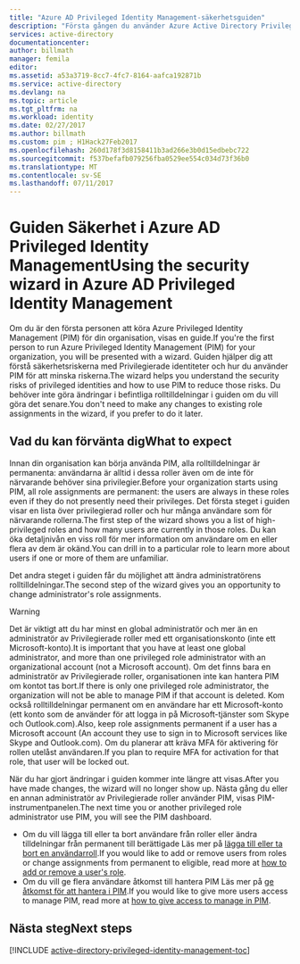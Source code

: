 ```yaml
---
title: "Azure AD Privileged Identity Management-säkerhetsguiden"
description: "Första gången du använder Azure Active Directory Privileged Identity Management-tillägg visas med en säkerhetsguiden. Den här artikeln beskriver stegen för att med hjälp av guiden."
services: active-directory
documentationcenter: 
author: billmath
manager: femila
editor: 
ms.assetid: a53a3719-8cc7-4fc7-8164-aafca192871b
ms.service: active-directory
ms.devlang: na
ms.topic: article
ms.tgt_pltfrm: na
ms.workload: identity
ms.date: 02/27/2017
ms.author: billmath
ms.custom: pim ; H1Hack27Feb2017
ms.openlocfilehash: 260d178f3d8158411b3ad266e3b0d15edbebc722
ms.sourcegitcommit: f537befafb079256fba0529ee554c034d73f36b0
ms.translationtype: MT
ms.contentlocale: sv-SE
ms.lasthandoff: 07/11/2017
---
```

# <a name="using-the-security-wizard-in-azure-ad-privileged-identity-management"></a><span data-ttu-id="c628b-104">Guiden Säkerhet i Azure AD Privileged Identity Management</span><span class="sxs-lookup"><span data-stu-id="c628b-104">Using the security wizard in Azure AD Privileged Identity Management</span></span> 
<span data-ttu-id="c628b-105">Om du är den första personen att köra Azure Privileged Identity Management (PIM) för din organisation, visas en guide.</span><span class="sxs-lookup"><span data-stu-id="c628b-105">If you're the first person to run Azure Privileged Identity Management (PIM) for your organization, you will be presented with a wizard.</span></span> <span data-ttu-id="c628b-106">Guiden hjälper dig att förstå säkerhetsriskerna med Privilegierade identiteter och hur du använder PIM för att minska riskerna.</span><span class="sxs-lookup"><span data-stu-id="c628b-106">The wizard helps you understand the security risks of privileged identities and how to use PIM to reduce those risks.</span></span> <span data-ttu-id="c628b-107">Du behöver inte göra ändringar i befintliga rolltilldelningar i guiden om du vill göra det senare.</span><span class="sxs-lookup"><span data-stu-id="c628b-107">You don't need to make any changes to existing role assignments in the wizard, if you prefer to do it later.</span></span>

## <a name="what-to-expect"></a><span data-ttu-id="c628b-108">Vad du kan förvänta dig</span><span class="sxs-lookup"><span data-stu-id="c628b-108">What to expect</span></span>
<span data-ttu-id="c628b-109">Innan din organisation kan börja använda PIM, alla rolltilldelningar är permanenta: användarna är alltid i dessa roller även om de inte för närvarande behöver sina privilegier.</span><span class="sxs-lookup"><span data-stu-id="c628b-109">Before your organization starts using PIM, all role assignments are permanent: the users are always in these roles even if they do not presently need their privileges.</span></span>  <span data-ttu-id="c628b-110">Det första steget i guiden visar en lista över privilegierad roller och hur många användare som för närvarande rollerna.</span><span class="sxs-lookup"><span data-stu-id="c628b-110">The first step of the wizard shows you a list of high-privileged roles and how many users are currently in those roles.</span></span> <span data-ttu-id="c628b-111">Du kan öka detaljnivån en viss roll för mer information om användare om en eller flera av dem är okänd.</span><span class="sxs-lookup"><span data-stu-id="c628b-111">You can drill in to a particular role to learn more about users if one or more of them are unfamiliar.</span></span>

<span data-ttu-id="c628b-112">Det andra steget i guiden får du möjlighet att ändra administratörens rolltilldelningar.</span><span class="sxs-lookup"><span data-stu-id="c628b-112">The second step of the wizard gives you an opportunity to change administrator's role assignments.</span></span>  

> [!WARNING]
> <span data-ttu-id="c628b-113">Det är viktigt att du har minst en global administratör och mer än en administratör av Privilegierade roller med ett organisationskonto (inte ett Microsoft-konto).</span><span class="sxs-lookup"><span data-stu-id="c628b-113">It is important that you have at least one global administrator, and more than one privileged role administrator with an organizational account (not a Microsoft account).</span></span> <span data-ttu-id="c628b-114">Om det finns bara en administratör av Privilegierade roller, organisationen inte kan hantera PIM om kontot tas bort.</span><span class="sxs-lookup"><span data-stu-id="c628b-114">If there is only one privileged role administrator, the organization will not be able to manage PIM if that account is deleted.</span></span>
> <span data-ttu-id="c628b-115">Kom också rolltilldelningar permanent om en användare har ett Microsoft-konto (ett konto som de använder för att logga in på Microsoft-tjänster som Skype och Outlook.com).</span><span class="sxs-lookup"><span data-stu-id="c628b-115">Also, keep role assignments permanent if a user has a Microsoft account (An account they use to sign in to Microsoft services like Skype and Outlook.com).</span></span> <span data-ttu-id="c628b-116">Om du planerar att kräva MFA för aktivering för rollen utelåst användaren.</span><span class="sxs-lookup"><span data-stu-id="c628b-116">If you plan to require MFA for activation for that role, that user will be locked out.</span></span>
> 
> 

<span data-ttu-id="c628b-117">När du har gjort ändringar i guiden kommer inte längre att visas.</span><span class="sxs-lookup"><span data-stu-id="c628b-117">After you have made changes, the wizard will no longer show up.</span></span> <span data-ttu-id="c628b-118">Nästa gång du eller en annan administratör av Privilegierade roller använder PIM, visas PIM-instrumentpanelen.</span><span class="sxs-lookup"><span data-stu-id="c628b-118">The next time you or another privileged role administrator use PIM, you will see the PIM dashboard.</span></span>  

* <span data-ttu-id="c628b-119">Om du vill lägga till eller ta bort användare från roller eller ändra tilldelningar från permanent till berättigade Läs mer på [lägga till eller ta bort en användarroll](active-directory-privileged-identity-management-how-to-add-role-to-user.md).</span><span class="sxs-lookup"><span data-stu-id="c628b-119">If you would like to add or remove users from roles or change assignments from permanent to eligible, read more at [how to add or remove a user's role](active-directory-privileged-identity-management-how-to-add-role-to-user.md).</span></span>
* <span data-ttu-id="c628b-120">Om du vill ge flera användare åtkomst till hantera PIM Läs mer på [ge åtkomst för att hantera i PIM](active-directory-privileged-identity-management-how-to-give-access-to-pim.md).</span><span class="sxs-lookup"><span data-stu-id="c628b-120">If you would like to give more users access to manage PIM, read more at [how to give access to manage in PIM](active-directory-privileged-identity-management-how-to-give-access-to-pim.md).</span></span>

## <a name="next-steps"></a><span data-ttu-id="c628b-121">Nästa steg</span><span class="sxs-lookup"><span data-stu-id="c628b-121">Next steps</span></span>
[!INCLUDE [active-directory-privileged-identity-management-toc](../../includes/active-directory-privileged-identity-management-toc.md)]


